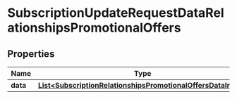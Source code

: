 

# SubscriptionUpdateRequestDataRelationshipsPromotionalOffers


## Properties

| Name | Type | Description | Notes |
|------------ | ------------- | ------------- | -------------|
|**data** | [**List&lt;SubscriptionRelationshipsPromotionalOffersDataInner&gt;**](SubscriptionRelationshipsPromotionalOffersDataInner.md) |  |  [optional] |



